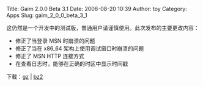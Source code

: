 Title: Gaim 2.0.0 Beta 3.1
Date: 2006-08-20 10:39
Author: toy
Category: Apps
Slug: gaim_2_0_0_beta_3_1

这仍然是一个开发中的测试版，普通用户请谨慎使用。此次发布的主要更改内容：

-   修正了当登录 MSN 时崩溃的问题
-   修正了当在 x86\_64 架构上使用调试窗口时崩溃的问题
-   修正了 MSN HTTP 连接方式
-   在查看日志时，能够在正确的时区中显示时间戳

下载：[gz](http://prdownloads.sourceforge.net/gaim/gaim-2.0.0beta3.1.tar.gz)
|
[bz2](http://prdownloads.sourceforge.net/gaim/gaim-2.0.0beta3.1.tar.bz2)
